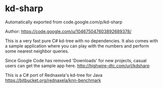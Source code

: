 # kd-sharp
Automatically exported from code.google.com/p/kd-sharp

Author: https://code.google.com/u/104675047603892689378/

This is a very fast pure C# kd-tree with no dependencies. It also comes with a sample application where you can play with the numbers and perform some nearest neighbor queries.

Since Google Code has removed 'Downloads' for new projects, casual users can get the sample app here. http://highwire-dtc.com/url/kdsharp

This is a C# port of Rednaxela's kd-tree for Java https://bitbucket.org/rednaxela/knn-benchmark
